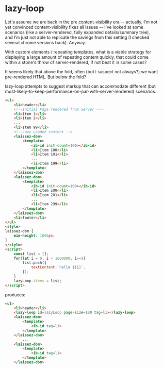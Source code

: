# lazy-loop

Let's assume we are back in the pre [content-visibility](https://web.dev/content-visibility/) era -- actually, I'm not yet convinced content-visibility fixes all issues -- I've looked at some scenarios (like a server-rendered, fully expanded details/summary tree), and I'm just not able to replicate the savings from this setting (I checked several chrome versions back).  Anyway.  

With custom elements / repeating templates, what is a viable strategy for displaying a large amount of repeating content quickly, that could come within a stone's throw of server-rendered, if not beat it in some cases?

It seems likely that above the fold, often (but I suspect not always?) we want pre-rendered HTML.  But below the fold?

lazy-loop attempts to suggest markup that can accommodate different (but most-likely-to-keep-performance-on-par-with-server-rendered) scenarios.

```html
<ul>
    <li>header</li>
    <!--Initial Page rendered from Server -->
    <li>Item 1</li>
    <li>Item 2</li>
    ...
    <li>Item 99</li>
    <!--Lazy Loaded content -->
    <laissez-dom>
        <template>
            <ib-id init-count=100></ib-id>
            <li>Item 100</li>
            <li>Item 101</li>
            ...
            <li>Item 199</li>
        </template>
    </laissez-dom>
    <laissez-dom>
        <template>
            <ib-id init-count=100></ib-id>
            <li>Item 200</li>
            <li>Item 201</li>
            ...
            <li>Item 299</li>
        </template>
    </laissez-dom>
    <li>footer</li>
</ul>
<style>
laissez-dom {
    min-height: 1000px;
}
</style>
<script>
    const list = [];
    for(let i = 0; i < 1000000; i++){
        list.push({
            textContent:`hello ${i}`,
        });
    }
    lazyLoop.items = list;
</script>
```

produces:

```html
<ul>
    <li>header</li>
    <lazy-loop id=lazyLoop page-size=100 tag=li></lazy-loop>
    <laissez-dom>
        <template>
            <ib-id tag=li>
        </template>
    </laissez-dom>
        ...
    <laissez-dom>
        <template>
            <ib-id tag=li>
        </template>
    </laissez-dom>
```
